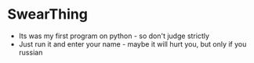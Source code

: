 # SwearThing
- Its was my first program on python - so don't judge strictly
- Just run it and enter your name - maybe it will hurt you, but only if you russian
